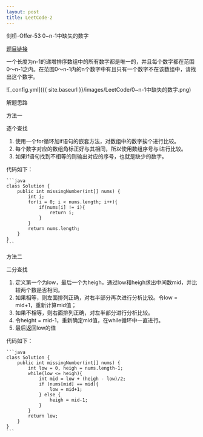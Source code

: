 ```yaml
---
layout: post
title: LeetCode-2
---
```


剑桥-Offer-53 0~n-1中缺失的数字

[题目链接](https://leetcode-cn.com/problems/que-shi-de-shu-zi-lcof)

一个长度为n-1的递增排序数组中的所有数字都是唯一的，并且每个数字都在范围0～n-1之内。在范围0～n-1内的n个数字中有且只有一个数字不在该数组中，请找出这个数字。

![_config.yml]({{ site.baseurl }}/images/LeetCode/0~n-1中缺失的数字.png)

解题思路

方法一

逐个查找

1. 使用一个for循环加if语句的嵌套方法，对数组中的数字挨个进行比较。
2. 每个数字对应的数组角标正好与其相同，所以使用数组序号与i进行比较。
3. 如果if语句找到不相等的则输出对应的序号，也就是缺少的数字。

代码如下：

	```java
	class Solution {
	    public int missingNumber(int[] nums) {
	        int i;
	        for(i = 0; i < nums.length; i++){
	            if(nums[i] != i){
	                return i;
	            }
	        }
	        return nums.length;
	    }
	}
	```

方法二

二分查找

1. 定义第一个为low，最后一个为heigh，通过low和heigh求出中间数mid，并比较两个数是否相同。
2. 如果相等，则左面排列正确，对右半部分再次进行分析比较。令low = mid+1，重新计算mid值；
3. 如果不相等，则右面排列正确，对左半部分进行分析比较。
4. 令height = mid-1，重新确定mid值，在while循环中一直进行。
5. 最后返回low的值


代码如下：

	```java
	class Solution {
	    public int missingNumber(int[] nums) {
	        int low = 0, heigh = nums.length-1;
	        while(low <= heigh){
	            int mid = low + (heigh - low)/2;
	            if (nums[mid] == mid){
	                low = mid+1;
	            } else {
	                heigh = mid-1; 
	            }
	        }
	        return low;
	    }
	}
	```